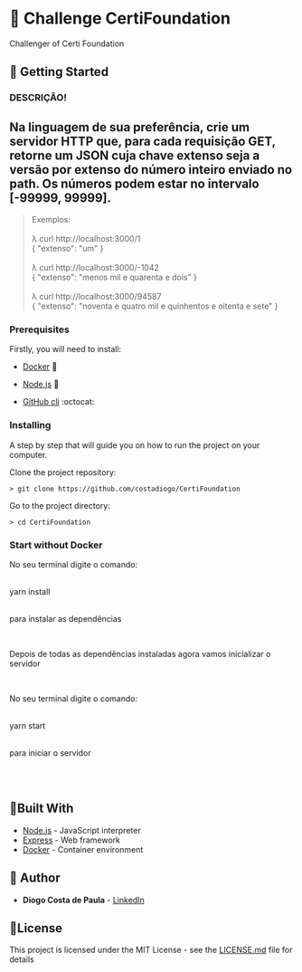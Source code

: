 # 💪 Challenge CertiFoundation

Challenger of Certi Foundation


 ## 🏁 Getting Started

### DESCRIÇÃO!

## Na linguagem de sua preferência, crie um servidor HTTP que, para cada requisição GET, retorne um JSON cuja chave extenso seja a versão por extenso do número inteiro enviado no path. Os números podem estar no intervalo [-99999, 99999].

> Exemplos:</br></br>
λ curl http://localhost:3000/1 </br>
{ "extenso": "um" }</br></br>
λ curl http://localhost:3000/-1042</br>
{ "extenso": "menos mil e quarenta e dois" }</br></br>
λ curl http://localhost:3000/94587</br>
{ "extenso": "noventa e quatro mil e quinhentos e oitenta e sete" }</p>


### Prerequisites

Firstly, you will need to install:

* [Docker](https://docs.docker.com/v17.09/engine/installation/#server) 🐳

* [Node.js](https://nodejs.org/en/download/) 🚀

* [GitHub cli](https://gist.github.com/derhuerst/1b15ff4652a867391f03) :octocat:

### Installing


A step by step that will guide you on how to run the project on your computer.


Clone the project repository:
```
> git clone https://github.com/costadiogo/CertiFoundation
```


Go to the project directory:
```
> cd CertiFoundation
```

### Start without Docker

<p>No seu terminal digite o comando: </br></br>

yarn install </br></br>

para instalar as dependências</p></br>

<p>Depois de todas as dependências instaladas agora vamos inicializar o servidor</p></br>

<p>No seu terminal digite o comando: </br></br>

yarn start </br></br>

para iniciar o servidor</p></br></br>



## 🔨Built With

* [Node.js](https://nodejs.org/en/download/) - JavaScript interpreter
* [Express](https://expressjs.com/) - Web framework
* [Docker](https://www.docker.com/) - Container environment



## 🙌 Author

* **Diogo Costa de Paula** - [LinkedIn](https://www.linkedin.com/in/diogo-costa-8138a69b)



## 📃License

This project is licensed under the MIT License - see the [LICENSE.md](LICENSE.md) file for details